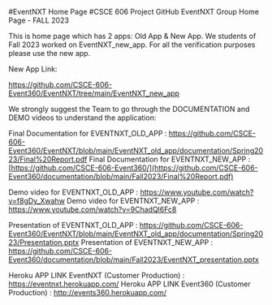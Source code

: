 #EventNXT Home Page
#CSCE 606 Project GitHub EventNXT Group Home Page - FALL 2023

This is home page which has 2 apps: Old App & New App.
We students of Fall 2023 worked on EventNXT_new_app. For all the verification purposes please use the new app.

New App Link:

https://github.com/CSCE-606-Event360/EventNXT/tree/main/EventNXT_new_app

We strongly suggest the Team to go through the DOCUMENTATION and DEMO videos to understand the application:

Final Documentation for EVENTNXT_OLD_APP : https://github.com/CSCE-606-Event360/EventNXT/blob/main/EventNXT_old_app/documentation/Spring2023/Final%20Report.pdf
Final Documentation for EVENTNXT_NEW_APP : [https://github.com/CSCE-606-Event360/](https://github.com/CSCE-606-Event360/documentation/blob/main/Fall2023/Final%20Report.pdf)

Demo video for EVENTNXT_OLD_APP : https://www.youtube.com/watch?v=f8gDy_Xwahw
Demo video for EVENTNXT_NEW_APP : https://www.youtube.com/watch?v=9ChadQl6Fc8

Presentation of EVENTNXT_OLD_APP : https://github.com/CSCE-606-Event360/EventNXT/blob/main/EventNXT_old_app/documentation/Spring2023/Presentation.pptx
Presentation of EVENTNXT_NEW_APP : https://github.com/CSCE-606-Event360/documentation/blob/main/Fall2023/EventNXT_presentation.pptx

Heroku APP LINK EventNXT (Customer Production) : https://eventnxt.herokuapp.com/
Heroku APP LINK Event360 (Customer Production) : http://events360.herokuapp.com/



